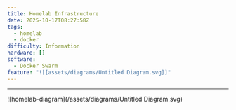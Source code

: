 ```yaml
---
title: Homelab Infrastructure
date: 2025-10-17T08:27:58Z
tags:
  - homelab
  - docker
difficulty: Information
hardware: []
software:
  - Docker Swarm
feature: "![[assets/diagrams/Untitled Diagram.svg]]"
---
```

---
![homelab-diagram](/assets/diagrams/Untitled Diagram.svg)